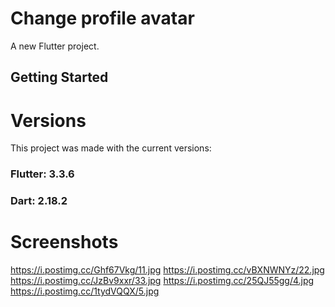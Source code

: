 # Change profile avatar

A new Flutter project.

## Getting Started

# Versions

This project was made with the current versions:

### Flutter: 3.3.6

### Dart: 2.18.2

# Screenshots

https://i.postimg.cc/Ghf67Vkg/11.jpg
https://i.postimg.cc/vBXNWNYz/22.jpg
https://i.postimg.cc/JzBv9xxr/33.jpg
https://i.postimg.cc/25QJ55gg/4.jpg
https://i.postimg.cc/1tydVQQX/5.jpg
